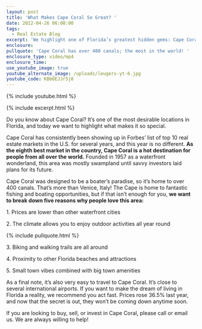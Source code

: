```yaml
---
layout: post
title: 'What Makes Cape Coral So Great? '
date: 2022-04-26 06:00:00
tags:
  - Real Estate Blog
excerpt: 'We highlight one of Florida’s greatest hidden gems: Cape Coral!'
enclosure:
pullquote: 'Cape Coral has over 400 canals; the most in the world! '
enclosure_type: video/mp4
enclosure_time:
use_youtube_image: true
youtube_alternate_image: /uploads/leugers-yt-6.jpg
youtube_code: KBb6EJJr5j8
---
```

{% include youtube.html %}

{% include excerpt.html %}

Do you know about Cape Coral? It’s one of the most desirable locations in Florida, and today we want to highlight what makes it so special.&nbsp;

Cape Coral has consistently been showing up in Forbes’ list of top 10 real estate markets in the U.S. for several years, and this year is no different. **As the eighth best market in the country, Cape Coral is a hot destination for people from all over the world.** Founded in 1957 as a waterfront wonderland, this area was mostly swampland until savvy investors laid plans for its future.&nbsp;

Cape Coral was designed to be a boater’s paradise, so it’s home to over 400 canals. That’s more than Venice, Italy\! The Cape is home to fantastic fishing and boating opportunities, but if that isn’t enough for you, **we want to break down five reasons why people love this area:**

1\. Prices are lower than other waterfront cities

2\. The climate allows you to enjoy outdoor activities all year round

{% include pullquote.html %}

3\. Biking and walking trails are all around

4\. Proximity to other Florida beaches and attractions

5\. Small town vibes combined with big town amenities

As a final note, it’s also very easy to travel to Cape Coral. It’s close to several international airports. If you want to make the dream of living in Florida a reality, we recommend you act fast. Prices rose 36.5% last year, and now that the secret is out, they won’t be coming down anytime soon.

If you are looking to buy, sell, or invest in Cape Coral, please call or email us. We are always willing to help\!&nbsp;
